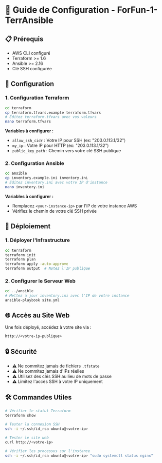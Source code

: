 # 🚀 Guide de Configuration - ForFun-1-TerrAnsible

## 📋 Prérequis

- AWS CLI configuré
- Terraform >= 1.6
- Ansible >= 2.16
- Clé SSH configurée

## 🔧 Configuration

### 1. Configuration Terraform

```bash
cd terraform
cp terraform.tfvars.example terraform.tfvars
# Éditez terraform.tfvars avec vos valeurs
nano terraform.tfvars
```

**Variables à configurer :**
- `allow_ssh_cidr` : Votre IP pour SSH (ex: "203.0.113.1/32")
- `my_ip` : Votre IP pour HTTP (ex: "203.0.113.1/32")
- `public_key_path` : Chemin vers votre clé SSH publique

### 2. Configuration Ansible

```bash
cd ansible
cp inventory.example.ini inventory.ini
# Éditez inventory.ini avec votre IP d'instance
nano inventory.ini
```

**Variables à configurer :**
- Remplacez `<your-instance-ip>` par l'IP de votre instance AWS
- Vérifiez le chemin de votre clé SSH privée

## 🚀 Déploiement

### 1. Déployer l'Infrastructure

```bash
cd terraform
terraform init
terraform plan
terraform apply -auto-approve
terraform output  # Notez l'IP publique
```

### 2. Configurer le Serveur Web

```bash
cd ../ansible
# Mettez à jour inventory.ini avec l'IP de votre instance
ansible-playbook site.yml
```

## 🌐 Accès au Site Web

Une fois déployé, accédez à votre site via :
```
http://<votre-ip-publique>
```

## 🔒 Sécurité

- ⚠️ Ne commitez jamais de fichiers `.tfstate`
- ⚠️ Ne commitez jamais d'IPs réelles
- ⚠️ Utilisez des clés SSH au lieu de mots de passe
- ⚠️ Limitez l'accès SSH à votre IP uniquement

## 🛠️ Commandes Utiles

```bash
# Vérifier le statut Terraform
terraform show

# Tester la connexion SSH
ssh -i ~/.ssh/id_rsa ubuntu@<votre-ip>

# Tester le site web
curl http://<votre-ip>

# Vérifier les processus sur l'instance
ssh -i ~/.ssh/id_rsa ubuntu@<votre-ip> "sudo systemctl status nginx"
```
